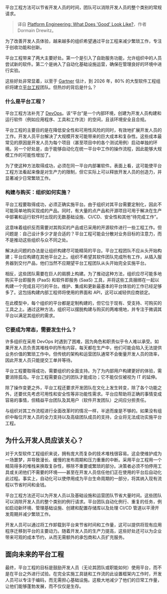
<!--
title: 什么是“好”的平台工程？
cover: https://cdn.thenewstack.io/media/2024/04/24accaaa-steps.png
-->

平台工程方法可以节省开发人员的时间，团队可以消除开发人员的整个类别的常规请求。

> 译自 [Platform Engineering: What Does 'Good' Look Like?](https://thenewstack.io/platform-engineering-what-does-good-look-like/)，作者 Dormain Drewitz。

为了改善开发人员体验，越来越多的组织希望通过平台工程来减少繁琐工作，专注于创收功能和创新。

平台工程带来了两大主要好处。第一个是引入了自助服务功能，允许组织中的人员尝试新的软件。第二个是纳入了自动化基础设施运营，确保在管理良好的环境中进行实验。

这些好处非常显着，以至于 [Gartner](https://www.gartner.com/en/articles/what-is-platform-engineering) 估计，到 2026 年，80% 的大型软件工程组织将建立[平台工程](https://thenewstack.io/platform-engineering/)团队。但热炒的背后是什么？

### 什么是平台工程？

平台工程方法补充了 [DevOps](https://thenewstack.io/devops/)。该“平台”是一个内部环境，创建为开发人员构建和运行软件（例如应用程序、工具和工作流）的空间，且该环境安全且合规。

平台工程的主要目的是在降低安全性和可用性风险的同时，有效地扩展开发人员的工作。开发人员平台解决了大规模开发可能带来的巨大成本和复杂性。这些成本最常见的原因是开发人员为每个项目（甚至项目中的各个测试用例）启动单独的环境。另一个好处是，由于能够自动化在统一平台中工作的操作流程，因此能够大规模工作的可能性增加了。

为了使这种方法取得成功，必须在同一平台内部署软件。表面上看，这可能使平台工程方法看起来像是对生产力的限制，但它实际上可以释放开发人员的创造力，并显著减少日常繁琐工作。

### 构建与购买：组织如何实施？

平台工程要取得成功，必须正确实施平台。由于组织对其平台需要定制化，因此不可能简单地购买现成的产品。同时，有大量的点产品和开源项目可用于解决在生产中部署和运行软件时出现的无数基础设施、CI/CD、安全性和其他“待完成工作”。

这意味着组织反而需要对其购买的产品或已采用的开源软件进行一些工程工作。但问题是：自己设计多少才是合适的？平台工程可能会分散对业务目标的注意力，而不是推动这些组织与众不同之处。

解决此问题的办法是让组织构建尽可能精简的平台。平台工程团队不应从头开始构建；平台应构建在其他平台之上。组织不希望其软件团队完成所有工作，从插入服务器到交付产品，他们当然不应期望平台工程团队从头开始完全实施平台。

相反，这些团队需要在巨人的肩膀上构建。为了推动这种方法，组织应尽可能多地购买平台即服务 (PaaS) 和软件即服务 (SaaS) 工具，并将这些工具捆绑在一起以构建一个完成且可行的平台。维护、集成和更新最基本的平台体验的工作已经足够多了。这包括构建内部工程师将使用的界面和 API，这可以减轻供应商锁定。

在此模型中，每个组织的平台都是定制构建的，但它位于现有、受支持、可购买的工具之上。通过这种方法，组织可以摆脱构建与购买的两难境地，并专注于微调其平台以满足其组织的需求。

### 它要成为常态，需要发生什么？

许多组织在采用 DevOps 时遇到了困难，因为角色和职责似乎令人难以承受。如果开发人员负责其堆栈中的所有内容，每天都在生产中，他们可能会陷入无法提供业务价值的繁琐工作中。但传统的架构和运营团队通常不会衡量开发人员的效率，因此开发人员只能提交工单并等待。

平台工程要取得成功，需要组织的全面支持。为了为内部用户构建更好的体验，需要消除孤岛。平台工程需要自己的团队才能成功；它不能仅仅被视为 IT 的延伸。

除了操作变更之外，平台工程还要求开发团队在文化上发生转变，除了各个功能之外，还要优先考虑可用性和安全性等非功能性需求。平台应帮助将正确的事情变成容易的事情，但精益平台团队及其用户（软件开发团队）之间应分担责任。

与组织对其工作流程进行全面改革时的情况一样，半途而废是不够的。如果没有组织中每位开发人员的全力支持以及高级团队成员的支持，企业将无法成功实施平台工程。

## 为什么开发人员应该关心？

对于大型软件工程组织来说，拥有庞大而复杂的技术堆栈很容易。这会使维护成为一场噩梦，并导致漫长、缓慢的发布周期和压力重重的中断。采用平台工程用一个精简得多的堆栈来换取复杂性，移除不重要或繁琐的部分。决策者必须不怕停用工具或关闭他们不需要的环境——甚至在开发人员信任他们正在使用的平台后自动化此过程。事实上，自动化可以使停用成为平台生命周期的一部分，将其纳入现有流程以节省时间和金钱。

平台工程方法还可以为开发人员以及基础设施和运营团队节省大量时间。这些团队可以消除开发人员的整个类别的例行请求。平台团队自动化例行、重复的任务，例如启动新环境、管理基础设施、创建和配置存储库以及处理 CI/CD 管道以平滑开发周期并减少繁琐工作。

开发人员可以通过将工作卸载到平台来节省时间和工作量，这可以提供将现有应用程序迁移到平台的主要动力。随着开发人员的生产力提高，这些好处还可以为企业带来可观的成本节约，从而无需额外的承包商和人员扩充服务。

## 面向未来的平台工程

最终，平台工程的目标是鼓励开发人员（无论其团队或职能如何）使用平台，而不是在平台之外进行试验。在完全实施工具链和工作流的此设置框架内工作时，开发人员可以专注于编码，而无需担心基础设施。这极大地减少了他们的日常工作量，让他们能够蓬勃发展，而不仅仅是生存。
